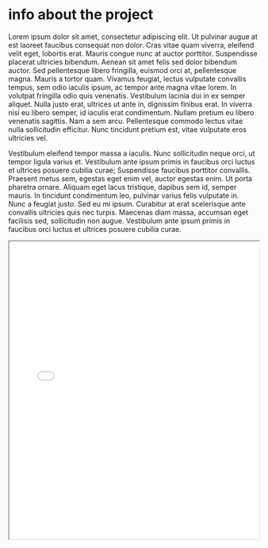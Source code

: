# info about the project

Lorem ipsum dolor sit amet, consectetur adipiscing elit. Ut pulvinar augue at est laoreet faucibus consequat non dolor. 
Cras vitae quam viverra, eleifend velit eget, lobortis erat. Mauris congue nunc at auctor porttitor. Suspendisse 
placerat ultricies bibendum. Aenean sit amet felis sed dolor bibendum auctor. Sed pellentesque libero fringilla,
euismod orci at, pellentesque magna. Mauris a tortor quam. Vivamus feugiat, lectus vulputate convallis tempus, sem odio
iaculis ipsum, ac tempor ante magna vitae lorem. In volutpat fringilla odio quis venenatis. Vestibulum lacinia dui in
ex semper aliquet. Nulla justo erat, ultrices ut ante in, dignissim finibus erat. In viverra nisi eu libero semper,
id iaculis erat condimentum. Nullam pretium eu libero venenatis sagittis. Nam a sem arcu. Pellentesque commodo lectus 
vitae nulla sollicitudin efficitur. Nunc tincidunt pretium est, vitae vulputate eros ultricies vel.

Vestibulum eleifend tempor massa a iaculis. Nunc sollicitudin neque orci, ut tempor ligula varius et. Vestibulum ante
ipsum primis in faucibus orci luctus et ultrices posuere cubilia curae; Suspendisse faucibus porttitor convallis. 
Praesent metus sem, egestas eget enim vel, auctor egestas enim. Ut porta pharetra ornare. Aliquam eget lacus tristique,
dapibus sem id, semper mauris. In tincidunt condimentum leo, pulvinar varius felis vulputate in. Nunc a feugiat justo. 
Sed eu mi ipsum. Curabitur at erat scelerisque ante convallis ultricies quis nec turpis. Maecenas diam massa, accumsan 
eget facilisis sed, sollicitudin non augue. Vestibulum ante ipsum primis in faucibus orci luctus et ultrices posuere
cubilia curae. 

<iframe src="map.html" height="600px" width="100%"></iframe>
